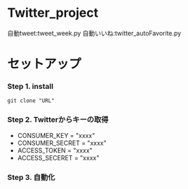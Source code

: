 # Twitter_project

自動tweet:tweet_week.py
自動いいね:twitter_autoFavorite.py

# セットアップ


### Step 1. install

```
git clone "URL"
```

### Step 2. Twitterからキーの取得

- CONSUMER_KEY = "xxxx"
- CONSUMER_SECRET = "xxxx"
- ACCESS_TOKEN = "xxxx"
- ACCESS_SECERET = "xxxx"

### Step 3. 自動化